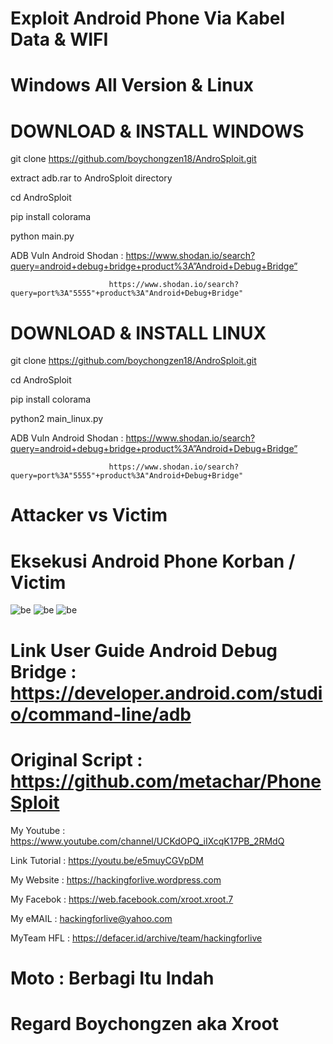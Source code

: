 # Exploit Android Phone Via Kabel Data & WIFI 

# Windows All Version & Linux

# DOWNLOAD & INSTALL WINDOWS

git clone https://github.com/boychongzen18/AndroSploit.git

extract adb.rar to AndroSploit directory 

cd AndroSploit

pip install colorama

python main.py

ADB Vuln Android Shodan : https://www.shodan.io/search?query=android+debug+bridge+product%3A”Android+Debug+Bridge”

                          https://www.shodan.io/search?query=port%3A"5555"+product%3A"Android+Debug+Bridge"

# DOWNLOAD & INSTALL LINUX

git clone https://github.com/boychongzen18/AndroSploit.git

cd AndroSploit

pip install colorama

python2 main_linux.py

ADB Vuln Android Shodan : https://www.shodan.io/search?query=android+debug+bridge+product%3A”Android+Debug+Bridge”

                          https://www.shodan.io/search?query=port%3A"5555"+product%3A"Android+Debug+Bridge" 

# Attacker vs Victim

# Eksekusi Android Phone Korban / Victim

![be](https://raw.githubusercontent.com/boychongzen18/AndroSploit/master/victim.jpg)
![be](https://raw.githubusercontent.com/boychongzen18/AndroSploit/master/victim2.jpg)
![be](https://raw.githubusercontent.com/boychongzen18/AndroSploit/master/android.png)

# Link User Guide Android Debug Bridge : https://developer.android.com/studio/command-line/adb
# Original Script : https://github.com/metachar/PhoneSploit

My Youtube    : https://www.youtube.com/channel/UCKdOPQ_iIXcqK17PB_2RMdQ

Link Tutorial : https://youtu.be/e5muyCGVpDM

My Website    : https://hackingforlive.wordpress.com

My Facebok    : https://web.facebook.com/xroot.xroot.7

My eMAIL      : hackingforlive@yahoo.com

MyTeam HFL    : https://defacer.id/archive/team/hackingforlive

# Moto : Berbagi Itu Indah

# Regard Boychongzen aka Xroot
